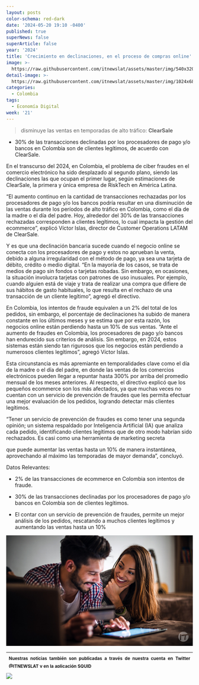 ```yaml
---
layout: posts
color-schema: red-dark
date: '2024-05-20 19:10 -0400'
published: true
superNews: false
superArticle: false
year: '2024'
title: 'Crecimiento en declinaciones, en el proceso de compras online'
image: >-
  https://raw.githubusercontent.com/itnewslat/assets/master/img/540x320/Compra-OnLine-p.jpg
detail-image: >-
  https://raw.githubusercontent.com/itnewslat/assets/master/img/1024x680/Compra-OnLine-g.jpg
categories:
  - Colombia
tags:
  - Economía Digital
week: '21'
---
```

 > disminuye las ventas en temporadas de alto tráfico: **ClearSale**

- 30% de las transacciones declinadas por los procesadores de pago y/o bancos en Colombia son de clientes legítimos, de acuerdo con ClearSale.

En el transcurso del 2024, en Colombia, el problema de ciber fraudes en el comercio electrónico ha sido desplazado al segundo plano, siendo las declinaciones las que ocupan el primer lugar, según estimaciones de ClearSale, la primera y única empresa de RiskTech en América Latina.

“El aumento continuo en la cantidad de transacciones rechazadas por los procesadores de pago y/o los bancos podría resultar en una disminución de las ventas durante los períodos de alto tráfico en Colombia, como el día de la madre o el día del padre. Hoy, alrededor del 30% de las transacciones rechazadas corresponden a clientes legítimos, lo cual impacta la gestión del ecommerce”, explicó Víctor Islas, director de Customer Operations LATAM de ClearSale.

Y es que una declinación bancaria sucede cuando el negocio online se conecta con los procesadores de pago y estos no aprueban la venta, debido a alguna irregularidad con el método de pago, ya sea una tarjeta de débito, crédito o medio digital. “En la mayoría de los casos, se trata de medios de pago sin fondos o tarjetas robadas. Sin embargo, en ocasiones, la situación involucra tarjetas con patrones de uso inusuales. Por ejemplo, cuando alguien está de viaje y trata de realizar una compra que difiere de sus hábitos de gasto habituales, lo que resulta en el rechazo de una transacción de un cliente legítimo”, agregó el directivo.

En Colombia, los intentos de fraude equivalen a un 2% del total de los pedidos, sin embargo, el porcentaje de declinaciones ha subido de manera constante en los últimos meses y se estima que por esta razón, los negocios online están perdiendo hasta un 10% de sus ventas. “Ante el aumento de fraudes en Colombia, los procesadores de pago y/o bancos han endurecido sus criterios de análisis. Sin embargo, en 2024, estos sistemas están siendo tan rigurosos que los negocios están perdiendo a numerosos clientes legítimos”, agregó Víctor Islas.

Esta circunstancia es más apremiante en temporalidades clave como el día de la madre o el día del padre, en donde las ventas de los comercios electrónicos pueden llegar a repuntar hasta 300% por arriba del promedio mensual de los meses anteriores. Al respecto, el directivo explicó que los pequeños ecommerce son los más afectados, ya que muchas veces no cuentan con un servicio de prevención de fraudes que les permita efectuar una mejor evaluación de los pedidos, logrando detectar más clientes legítimos.

“Tener un servicio de prevención de fraudes es como tener una segunda opinión; un sistema respaldado por Inteligencia Artificial (IA) que analiza cada pedido, identificando clientes legítimos que de otro modo habrían sido rechazados. Es casi como una herramienta de marketing secreta

que puede aumentar las ventas hasta un 10% de manera instantánea, aprovechando al máximo las temporadas de mayor demanda”, concluyó.

Datos Relevantes:

- 2% de las transacciones de ecommerce en Colombia son intentos de fraude.

- 30% de las transacciones declinadas por los procesadores de pago y/o bancos en Colombia son de clientes legítimos.

- El contar con un servicio de prevención de fraudes, permite un mejor análisis de los pedidos, rescatando a muchos clientes legítimos y aumentando las ventas hasta un 10%

![](https://raw.githubusercontent.com/itnewslat/assets/master/img/540x320/Compra-OnLine-p.jpg)

<table style="height: 42px;" width="569">
<tbody>
<tr>
<td style="text-align: justify;"><sub><strong>Nuestras noticias también son publicadas a través de nuestra cuenta en Twitter <a href="https://twitter.com/itnewslat?lang=es">@ITNEWSLAT</a> y en la aplicación <a href="https://squidapp.co/en/">SQUID</a></strong></sub></td>
</tr>
</tbody>
</table>

<img src="https://tracker.metricool.com/c3po.jpg?hash=56f88a41e39ab42c063cc51676587a04"/>
